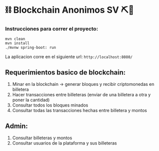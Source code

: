 # ⛓ Blockchain Anonimos SV ⛏💎

### Instrucciones para correr el proyecto:

```
mvn clean
mvn install
./mvnw spring-boot: run
```

La aplicacion corre en el siguiente url: `http://localhost:8080/`

## Requerimientos basico de blockchain: 

1. Minar en la blockchain -> generar bloques y recibir criptomonedas en billetera
2. Hacer transacciones entre billeteras (enviar de una billetera a otra y poner la cantidad)
3. Consultar todos los bloques minados
4. Consultar todas las transacciones hechas entre billetera y montos

## Admin:
1. Consultar billeteras y montos
2. Consultar usuarios de la plataforma y sus billeteras
